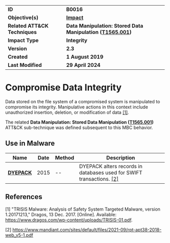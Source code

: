 <table>
<tr>
<td><b>ID</b></td>
<td><b>B0016</b></td>
</tr>
<tr>
<td><b>Objective(s)</b></td>
<td><b><a href="../impact">Impact</a></b></td>
</tr>
<tr>
<td><b>Related ATT&CK Techniques</b></td>
<td><b>Data Manipulation: Stored Data Manipulation (<a href="https://attack.mitre.org/techniques/T1565/001/">T1565.001</a>)</b></td>
</tr>
<tr>
<td><b>Impact Type</b></td>
<td><b>Integrity</b></td>
</tr>
<tr>
<td><b>Version</b></td>
<td><b>2.3</b></td>
</tr>
<tr>
<td><b>Created</b></td>
<td><b>1 August 2019</b></td>
</tr>
<tr>
<td><b>Last Modified</b></td>
<td><b>29 April 2024</b></td>
</tr>
</table>


# Compromise Data Integrity

Data stored on the file system of a compromised system is manipulated to compromise its integrity. Manipulative actions in this context include unauthorized insertion, deletion, or modification of data [[1]](#1). 

The related **Data Manipulation: Stored Data Manipulation ([T1565.001](https://attack.mitre.org/techniques/T1565/001/))** ATT&CK sub-technique was defined subsequent to this MBC behavior.

## Use in Malware

|Name|Date|Method|Description|
|---|---|---|---|
|[**DYEPACK**](../xample-malware/dyepack.md)|2015|--|DYEPACK alters records in databases used for SWIFT transactions. [[2]](#2)|

## References

<a name="1">[1]</a> "TRISIS Malware: Analysis of Safety System Targeted Malware, version 1.20171213," Dragos, 13 Dec. 2017. [Online]. Available: https://www.dragos.com/wp-content/uploads/TRISIS-01.pdf.

<a name="2">[2]</a> https://www.mandiant.com/sites/default/files/2021-09/rpt-apt38-2018-web_v5-1.pdf
